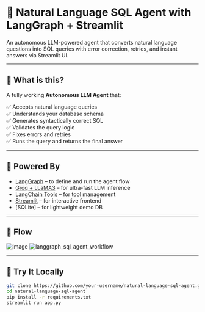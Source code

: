 # 🧠 Natural Language SQL Agent with LangGraph + Streamlit
An autonomous LLM-powered agent that converts natural language questions into SQL queries with error correction, retries, and instant answers via Streamlit UI.

---

## 📌 What is this?

A fully working **Autonomous LLM Agent** that:

✅ Accepts natural language queries  
✅ Understands your database schema  
✅ Generates syntactically correct SQL  
✅ Validates the query logic  
✅ Fixes errors and retries  
✅ Runs the query and returns the final answer

---

## 🧠 Powered By

- [LangGraph](https://github.com/langchain-ai/langgraph) – to define and run the agent flow
- [Groq + LLaMA3](https://groq.com) – for ultra-fast LLM inference
- [LangChain Tools](https://docs.langchain.com/docs/expression-language/tools/) – for tool management
- [Streamlit](https://streamlit.io) – for interactive frontend
- [SQLite] – for lightweight demo DB

---

## 📸 Flow

![image](https://github.com/user-attachments/assets/76e31c68-c0f4-46fa-b12b-5eb5b7639181)
![langgraph_sql_agent_workflow](https://github.com/user-attachments/assets/c12cc367-808a-46dd-8f03-e0b139ea5f3c)



---

## 🚀 Try It Locally

```bash
git clone https://github.com/your-username/natural-language-sql-agent.git
cd natural-language-sql-agent
pip install -r requirements.txt
streamlit run app.py

